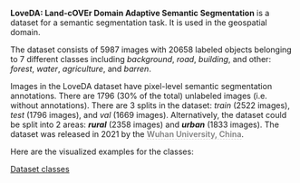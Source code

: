 **LoveDA: Land-cOVEr Domain Adaptive Semantic Segmentation** is a dataset for a semantic segmentation task. It is used in the geospatial domain. 

The dataset consists of 5987 images with 20658 labeled objects belonging to 7 different classes including *background*, *road*, *building*, and other: *forest*, *water*, *agriculture*, and *barren*.

Images in the LoveDA dataset have pixel-level semantic segmentation annotations. There are 1796 (30% of the total) unlabeled images (i.e. without annotations). There are 3 splits in the dataset: *train* (2522 images), *test* (1796 images), and *val* (1669 images). Alternatively, the dataset could be split into 2 areas: ***rural*** (2358 images) and ***urban*** (1833 images). The dataset was released in 2021 by the <span style="font-weight: 600; color: grey; border-bottom: 1px dashed #d3d3d3;">Wuhan University, China</span>.

Here are the visualized examples for the classes:

[Dataset classes](https://github.com/dataset-ninja/remote-sensing-land-cover-dataset/raw/main/visualizations/classes_preview.webm)
